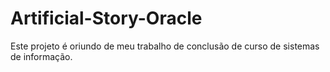 # Artificial-Story-Oracle
Este projeto é oriundo de meu trabalho de conclusão de curso de sistemas de informação.
